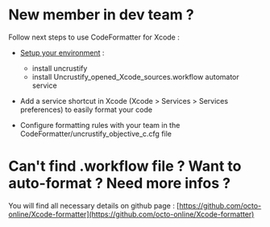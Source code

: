 # New member in dev team ?

Follow next steps to use CodeFormatter for Xcode : 

* [Setup your environment](https://github.com/octo-online/Xcode-formatter#1-how-to-setup-the-code-formatter-for-your-project) : 
	- install uncrustify
	- install Uncrustify\_opened\_Xcode\_sources.workflow automator service

* Add a service shortcut in Xcode (Xcode > Services > Services preferences) to easily format your code

* Configure formatting rules with your team in the CodeFormatter/uncrustify\_objective\_c.cfg file


# Can't find .workflow file ? Want to auto-format ? Need more infos ?

You will find all necessary details on github page : [https://github.com/octo-online/Xcode-formatter](https://github.com/octo-online/Xcode-formatter)